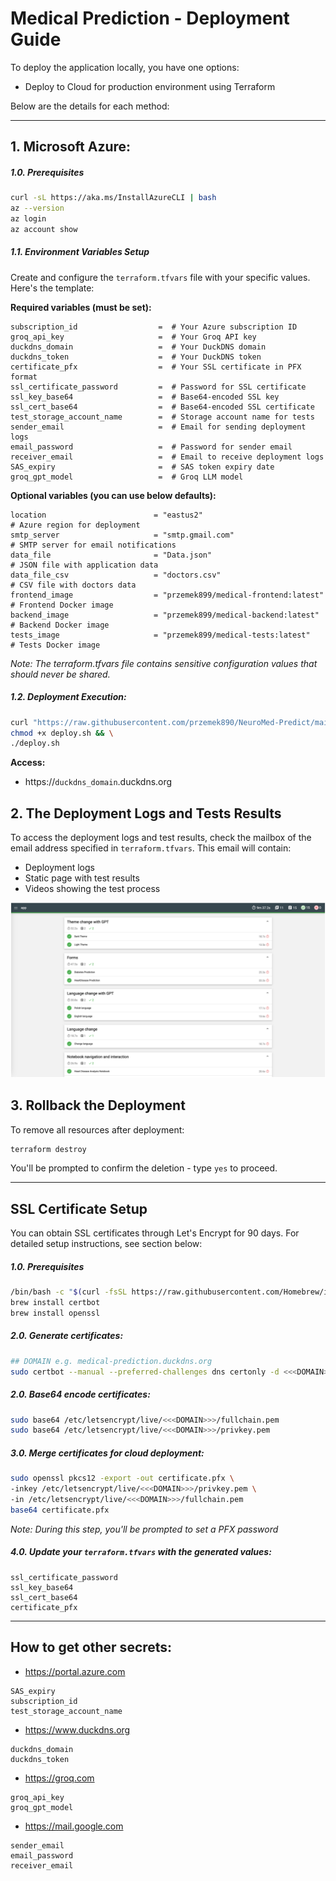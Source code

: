 # Medical Prediction - Deployment Guide

To deploy the application locally, you have one options:
- Deploy to Cloud for production environment using Terraform

Below are the details for each method:

---

## 1. Microsoft Azure:

##### 1.0. Prerequisites
```bash
curl -sL https://aka.ms/InstallAzureCLI | bash
az --version
az login
az account show
```
##### 1.1. Environment Variables Setup
Create and configure the `terraform.tfvars` file with your specific values. Here's the template:

**Required variables (must be set):**
```HCL
subscription_id                  =  # Your Azure subscription ID
groq_api_key                     =  # Your Groq API key
duckdns_domain                   =  # Your DuckDNS domain
duckdns_token                    =  # Your DuckDNS token
certificate_pfx                  =  # Your SSL certificate in PFX format
ssl_certificate_password         =  # Password for SSL certificate
ssl_key_base64                   =  # Base64-encoded SSL key
ssl_cert_base64                  =  # Base64-encoded SSL certificate
test_storage_account_name        =  # Storage account name for tests
sender_email                     =  # Email for sending deployment logs
email_password                   =  # Password for sender email
receiver_email                   =  # Email to receive deployment logs
SAS_expiry                       =  # SAS token expiry date
groq_gpt_model                   =  # Groq LLM model
```

**Optional variables (you can use below defaults):**
```HCL
location                        = "eastus2"                              # Azure region for deployment
smtp_server                     = "smtp.gmail.com"                       # SMTP server for email notifications
data_file                       = "Data.json"                            # JSON file with application data
data_file_csv                   = "doctors.csv"                          # CSV file with doctors data
frontend_image                  = "przemek899/medical-frontend:latest"   # Frontend Docker image
backend_image                   = "przemek899/medical-backend:latest"    # Backend Docker image
tests_image                     = "przemek899/medical-tests:latest"      # Tests Docker image
```

*Note: The terraform.tfvars file contains sensitive configuration values that should never be shared.*

##### 1.2. Deployment Execution:

```bash
curl "https://raw.githubusercontent.com/przemek890/NeuroMed-Predict/main/azure/deploy.sh" -o deploy.sh && \
chmod +x deploy.sh && \
./deploy.sh
```

**Access:**
- https://`duckdns_domain`.duckdns.org

## 2. The Deployment Logs and Tests Results

To access the deployment logs and test results, check the mailbox of the email address specified in `terraform.tfvars`. This email will contain:
- Deployment logs
- Static page with test results
- Videos showing the test process

![Tests Report](doc/files/mochawesome.png)

## 3. Rollback the Deployment

To remove all resources after deployment:

```bash
terraform destroy
```
You'll be prompted to confirm the deletion - type `yes` to proceed.

---

## SSL Certificate Setup

You can obtain SSL certificates through Let's Encrypt for 90 days. For detailed setup instructions, see section below:

##### 1.0. Prerequisites

```bash
/bin/bash -c "$(curl -fsSL https://raw.githubusercontent.com/Homebrew/install/HEAD/install.sh)"
brew install certbot
brew install openssl
```

##### 2.0. Generate certificates:
```bash
## DOMAIN e.g. medical-prediction.duckdns.org
sudo certbot --manual --preferred-challenges dns certonly -d <<<DOMAIN>>> --manual-auth-hook ./manual-auth-hook.sh
```

##### 2.0. Base64 encode certificates:
```bash
sudo base64 /etc/letsencrypt/live/<<<DOMAIN>>>/fullchain.pem
sudo base64 /etc/letsencrypt/live/<<<DOMAIN>>>/privkey.pem
```


##### 3.0. Merge certificates for cloud deployment:
```bash
sudo openssl pkcs12 -export -out certificate.pfx \
-inkey /etc/letsencrypt/live/<<<DOMAIN>>>/privkey.pem \
-in /etc/letsencrypt/live/<<<DOMAIN>>>/fullchain.pem
base64 certificate.pfx
```


*Note: During this step, you'll be prompted to set a PFX password*

##### 4.0. Update your `terraform.tfvars` with the generated values:
```hcl
ssl_certificate_password
ssl_key_base64
ssl_cert_base64 
certificate_pfx 
```

---

## How to get other secrets:

- https://portal.azure.com

```hcl
SAS_expiry 
subscription_id  
test_storage_account_name
```

- https://www.duckdns.org

```hcl
duckdns_domain
duckdns_token
```

- https://groq.com

```hcl
groq_api_key
groq_gpt_model 
```

- https://mail.google.com

```hcl
sender_email
email_password 
receiver_email
```
